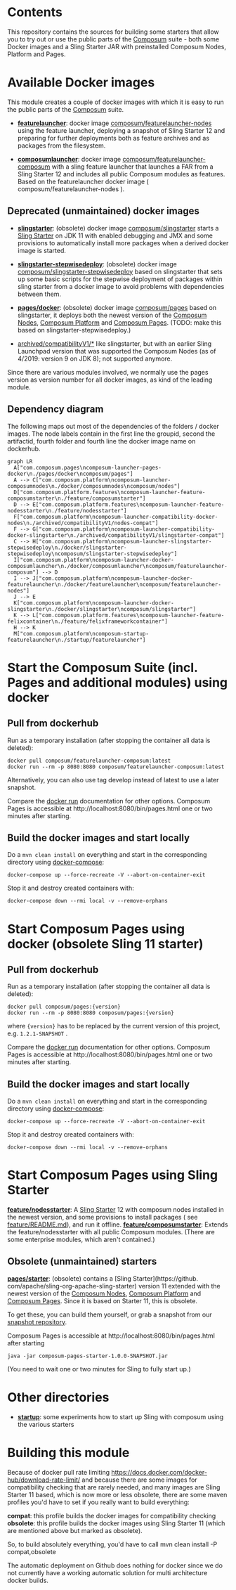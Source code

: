 # Contents

This repository contains the sources for building some starters that allow you to try out or use the public parts
of the [Composum](http://composum.com/) suite - both some Docker images and a Sling Starter JAR with preinstalled
Composum Nodes, Platform and Pages.

# Available Docker images

This module creates a couple of docker images with which it is easy to run the public parts of
the [Composum](http://composum.com/) suite.

- [**featurelauncher**](docker/featurelauncher/): docker image
  [composum/featurelauncher-nodes](https://hub.docker.com/r/composum/featurelauncher-nodes)
  using the feature launcher, deploying a snapshot of
  Sling Starter 12 and preparing for further deployments both as feature archives and as packages from the filesystem.

- [**composumlauncher**](docker/composumlauncher/): docker image
  [composum/featurelauncher-composum](https://hub.docker.com/r/composum/featurelauncher-composum)
  with a sling feature launcher that launches a FAR from a Sling Starter 12 and includes all public Composum modules
  as features. Based on the featurelauncher docker image ( composum/featurelauncher-nodes ).

## Deprecated (unmaintained) docker images

- [**slingstarter**](docker/slingstarter/): (obsolete) docker image
  [composum/slingstarter](https://cloud.docker.com/u/composum/repository/docker/composum/slingstarter)
  starts a [Sling Starter](https://github.com/apache/sling-org-apache-sling-starter) on JDK 11 with enabled debugging
  and JMX and some provisions to automatically install more packages when a derived docker
  image is started.

- [**slingstarter-stepwisedeploy**](docker/slingstarter-stepwisedeploy/): (obsolete) docker image
  [composum/slingstarter-stepwisedeploy](https://cloud.docker.com/u/composum/repository/docker/composum/slingstarter-stepwisedeploy)
  based on slingstarter that sets up some basic scripts for the stepwise deployment of packages within sling starter
  from a docker image to avoid problems with dependencies between them.

- [**pages/docker**](pages/docker/): (obsolete) docker image
  [composum/pages](https://cloud.docker.com/u/composum/repository/docker/composum/pages) based on slingstarter, it
  deploys both the newest version of
  the [Composum Nodes](https://github.com/ist-dresden/composum), [Composum Platform](https://github.com/ist-dresden/composum-platform)
  and [Composum Pages](https://github.com/ist-dresden/composum-pages). (TODO: make this based on
  slingstarter-stepwisedeploy.)

- [archived/compatibilityV1/*](archived/compatibilityV1/) like slingstarter, but with an earlier Sling Launchpad version
  that was supported the Composum Nodes (as of 4/2019: version 9 on JDK 8); not supported anymore.

Since there are various modules involved, we normally use the pages version as version number for all docker images, as
kind of the leading module.

## Dependency diagram

The following maps out most of the dependencies of the folders / docker images. The node labels contain in the first 
line the groupid, second the artifactid, fourth folder and fourth line the docker image name on dockerhub.

```mermaid
graph LR
  A["com.composum.pages\ncomposum-launcher-pages-docker\n./pages/docker\ncomposum/pages"]
  A --> C["com.composum.platform\ncomposum-launcher-composumnodes\n./docker/composumnodes\ncomposum/nodes"]
  D["com.composum.platform.features\ncomposum-launcher-feature-composumstarter\n./feature/composumstarter"]
  D --> E["com.composum.platform.features\ncomposum-launcher-feature-nodesstarter\n./feature/nodesstarter"]
  F["com.composum.platform\ncomposum-launcher-compatibility-docker-nodes\n./archived/compatibilityV1/nodes-compat"]
  F --> G["com.composum.platform\ncomposum-launcher-compatibility-docker-slingstarter\n./archived/compatibilityV1/slingstarter-compat"]
  C --> H["com.composum.platform\ncomposum-launcher-slingstarter-stepwisedeploy\n./docker/slingstarter-stepwisedeploy\ncomposum/slingstarter-stepwisedeploy"]
  I["com.composum.platform\ncomposum-launcher-docker-composumlauncher\n./docker/composumlauncher\ncomposum/featurelauncher-composum"] --> D
  I --> J["com.composum.platform\ncomposum-launcher-docker-featurelauncher\n./docker/featurelauncher\ncomposum/featurelauncher-nodes"]
  J --> E
  K["com.composum.platform\ncomposum-launcher-docker-slingstarter\n./docker/slingstarter\ncomposum/slingstarter"]
  K --> L["com.composum.platform.features\ncomposum-launcher-feature-felixcontainer\n./feature/felixframeworkcontainer"]
  H --> K
  M["com.composum.platform\ncomposum-startup-featurelauncher\n./startup/featurelauncher"]
```

# Start the Composum Suite (incl. Pages and additional modules) using docker

## Pull from dockerhub

Run as a temporary installation (after stopping the container all data is deleted):

    docker pull composum/featurelauncher-composum:latest
    docker run --rm -p 8080:8080 composum/featurelauncher-composum:latest

Alternatively, you can also use tag develop instead of latest to use a later snapshot.

Compare the [docker run](https://docs.docker.com/engine/reference/run/) documentation for other options.
Composum Pages is accessible at http://localhost:8080/bin/pages.html one or two minutes after starting.

## Build the docker images and start locally

Do a `mvn clean install` on everything and start in the corresponding directory
using [docker-compose](https://docs.docker.com/compose/):

    docker-compose up --force-recreate -V --abort-on-container-exit

Stop it and destroy created containers with:

    docker-compose down --rmi local -v --remove-orphans

# Start Composum Pages using docker (obsolete Sling 11 starter)

## Pull from dockerhub

Run as a temporary installation (after stopping the container all data is deleted):

    docker pull composum/pages:{version}
    docker run --rm -p 8080:8080 composum/pages:{version}

where `{version}` has to be replaced by the current version of this project, e.g. `1.2.1-SNAPSHOT` .

Compare the [docker run](https://docs.docker.com/engine/reference/run/) documentation for other options.
Composum Pages is accessible at http://localhost:8080/bin/pages.html one or two minutes after starting.

## Build the docker images and start locally

Do a `mvn clean install` on everything and start in the corresponding directory
using [docker-compose](https://docs.docker.com/compose/):

    docker-compose up --force-recreate -V --abort-on-container-exit

Stop it and destroy created containers with:

    docker-compose down --rmi local -v --remove-orphans

# Start Composum Pages using Sling Starter

[**feature/nodesstarter**](feature/nodesstarter):
A [Sling Starter](https://github.com/apache/sling-org-apache-sling-starter)
12 with composum nodes installed in the newest version, and some provisions to install packages (
see [feature/README.md](feature/README.md)), and run it offline.
[**feature/composumstarter**](feature/composumstarter): Extends the feature/nodesstarter with all public Composum
modules. (There are some enterprise modules, which aren't contained.)

## Obsolete (unmaintained) starters

[**pages/starter**](pages/starter): (obsolete) contains a [Sling Starter](https://github.
com/apache/sling-org-apache-sling-starter)
version 11 extended with the newest version of
the [Composum Nodes](https://github.com/ist-dresden/composum), [Composum Platform](https://github.com/ist-dresden/composum-platform)
and [Composum Pages](https://github.com/ist-dresden/composum-pages). Since it is based on Starter 11, this is obsolete.

To get these, you can build them yourself, or grab a snapshot from
our [snapshot repository](https://build.ist-software.com/nexus/#browse/browse:maven-snapshots:com%2Fcomposum%2Fpages%2Fcomposum-launcher-pages-starter).

Composum Pages is accessible at http://localhost:8080/bin/pages.html after starting

    java -jar composum-pages-starter-1.0.0-SNAPSHOT.jar

(You need to wait one or two minutes for Sling to fully start up.)

# Other directories

- [**startup**](startup/): some experiments how to start up Sling with composum using the various starters

# Building this module

Because of docker pull rate limiting
https://docs.docker.com/docker-hub/download-rate-limit/
and because there are some images for compatibility checking that are rarely needed, and many images are Sling Starter
11 based, which is now more or less obsolete, there are some maven profiles you'd have to set if you really want to
build everything:

**compat**: this profile builds the docker images for compatibility checking
**obsolete**: this profile builds the docker images using Sling Starter 11 (which are mentioned above but marked as
obsolete).

So, to build absolutely everything, you'd have to call
mvn clean install -P compat,obsolete

The automatic deployment on Github does nothing for docker since we do not currently have a working
automatic solution for multi architecture docker builds. 
